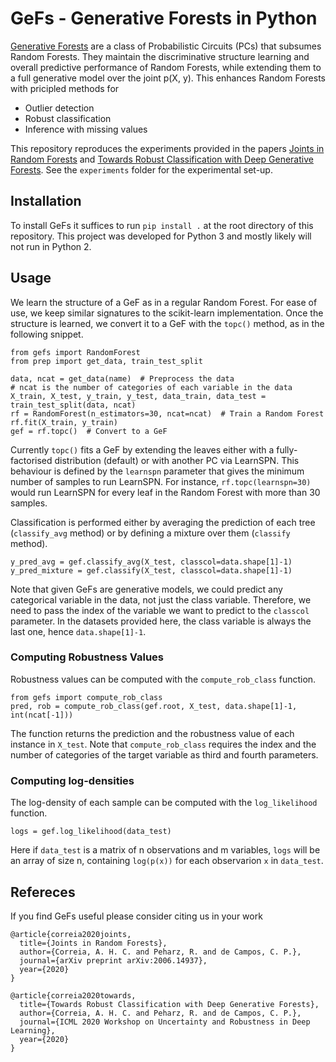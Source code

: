 # GeFs - Generative Forests in Python

[Generative Forests](https://arxiv.org/abs/2006.14937) are a class of Probabilistic Circuits (PCs) that subsumes Random Forests. They maintain the discriminative structure learning and overall predictive performance of Random Forests, while extending them to a full generative model over the joint p(X, y). This enhances Random Forests with pricipled methods for

- Outlier detection
- Robust classification
- Inference with missing values

This repository reproduces the experiments provided in the papers [Joints in Random Forests](https://arxiv.org/abs/2006.14937) and [Towards Robust Classification with Deep Generative Forests](https://arxiv.org/abs/2007.05721). See the `experiments` folder for the experimental set-up.

## Installation

To install GeFs it suffices to run `pip install .` at the root directory of this repository. This project was developed for Python 3 and mostly likely will not run in Python 2.

## Usage

We learn the structure of a GeF as in a regular Random Forest. For ease of use, we keep similar signatures to the scikit-learn implementation. Once the structure is learned, we convert it to a GeF with the `topc()` method, as in the following snippet.

```
from gefs import RandomForest
from prep import get_data, train_test_split

data, ncat = get_data(name)  # Preprocess the data
# ncat is the number of categories of each variable in the data
X_train, X_test, y_train, y_test, data_train, data_test = train_test_split(data, ncat)
rf = RandomForest(n_estimators=30, ncat=ncat)  # Train a Random Forest
rf.fit(X_train, y_train)
gef = rf.topc()  # Convert to a GeF
```

Currently `topc()` fits a GeF by extending the leaves either with a fully-factorised distribution (default) or with another PC via LearnSPN. This behaviour is defined by the `learnspn` parameter that gives the minimum number of samples to run LearnSPN. For instance, `rf.topc(learnspn=30)` would run LearnSPN for every leaf in the Random Forest with more than 30 samples.

Classification is performed either by averaging the prediction of each tree (`classify_avg` method) or by defining a mixture over them (`classify` method). 

```
y_pred_avg = gef.classify_avg(X_test, classcol=data.shape[1]-1)
y_pred_mixture = gef.classify(X_test, classcol=data.shape[1]-1)
```

Note that given GeFs are generative models, we could predict any categorical variable in the data, not just the class variable. Therefore, we need to pass the index of the variable we want to predict to the `classcol` parameter. In the datasets provided here, the class variable is always the last one, hence `data.shape[1]-1`.

### Computing Robustness Values
Robustness values can be computed with the `compute_rob_class` function.
```
from gefs import compute_rob_class
pred, rob = compute_rob_class(gef.root, X_test, data.shape[1]-1, int(ncat[-1]))
```
The function returns the prediction and the robustness value of each instance in `X_test`. Note that `compute_rob_class` requires the index and the number of categories of the target variable as third and fourth parameters. 

### Computing log-densities
The log-density of each sample can be computed with the `log_likelihood` function.
```
logs = gef.log_likelihood(data_test)
```
Here if `data_test` is a matrix of n observations and m variables, `logs` will be an array of size n, containing `log(p(x))` for each observarion `x` in `data_test`.

## Refereces

If you find GeFs useful please consider citing us in your work

```
@article{correia2020joints,
  title={Joints in Random Forests},
  author={Correia, A. H. C. and Peharz, R. and de Campos, C. P.},
  journal={arXiv preprint arXiv:2006.14937},
  year={2020}
}

@article{correia2020towards,
  title={Towards Robust Classification with Deep Generative Forests},
  author={Correia, A. H. C. and Peharz, R. and de Campos, C. P.},
  journal={ICML 2020 Workshop on Uncertainty and Robustness in Deep Learning},
  year={2020}
}
```
